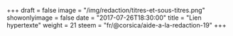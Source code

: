 +++
draft = false
image = "/img/redaction/titres-et-sous-titres.png"
showonlyimage = false
date = "2017-07-26T18:30:00"
title = "Lien hypertexte"
weight = 21
steem = "fr/@corsica/aide-a-la-redaction-19"
+++

<!--more-->
